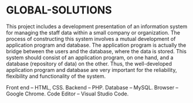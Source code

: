 # GLOBAL-SOLUTIONS
This project includes a development presentation of an information system for managing the staff data within a small company or organization. 
The process of constructing this system involves a mutual development of application program and database. The application program is actually the bridge between the users
and the database, where the data is stored. This system should consist of an application program, on one hand, and a database (repository of data) on the other. 
Thus, the well-developed application program and database are very important for the reliability, flexibility and functionality of the system.

Front end – HTML, CSS.
Backend – PHP.
Database – MySQL.
Browser – Google Chrome.
Code Editor – Visual Studio Code.
